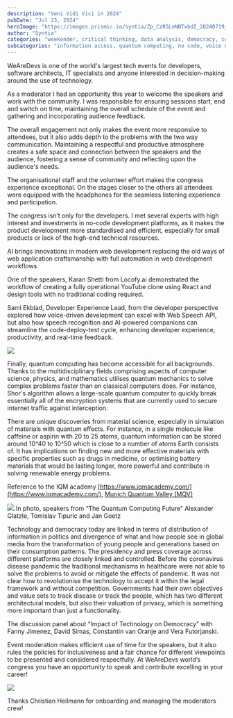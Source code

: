 ```yaml
---
description: "Veni Vidi Vici in 2024"
pubDate: "Jul 23, 2024"
heroImage: "https://images.prismic.io/syntia/Zp_CzR5LeNNTxbdI_20240719_101342.jpg?auto=format,compress"
author: "Syntia"
categories: "weekender, critical thinking, data analysis, democracy, congress, wearedevs"
subcategories: "information access, quantum computing, no code, voice driven development, science"
---
```


WeAreDevs is one of the world's largest tech events for developers, software architects, IT specialists and anyone interested in decision-making around the use of technology.

As a moderator I had an opportunity this year to welcome the speakers and work with the community. I was responsible for ensuring sessions start, end and switch on time, maintaining the overall schedule of the event and gathering and incorporating audience feedback.

The overall engagement not only makes the event more responsive to attendees, but it also adds depth to the problems with the two way communication. Maintaining a respectful and productive atmosphere creates a safe space and connection between the speakers and the audience, fostering a sense of community and reflecting upon the audience's needs.

The organisational staff and the volunteer effort makes the congress experience exceptional. On the stages closer to the others all attendees were equipped with the headphones for the seamless listening experience and participation.

The congress isn’t only for the developers. I met several experts with high interest and investments in no-code development platforms, as it makes the product development more standardised and efficient, especially for small products or lack of the high-end technical resources.

AI brings innovations in modern web development replacing the old ways of web application craftsmanship with full automation in web development workflows

One of the speakers, Karan Shetti from Locofy.ai demonstrated the workflow of creating a fully operational YouTube clone using React and design tools with no traditional coding required.

Sami Ekblad, Developer Experience Lead, from the developer perspective explored how voice-driven development can excel with Web Speech API, but also how speech recognition and AI-powered companions can streamline the code-deploy-test cycle, enhancing developer experience, productivity, and real-time feedback.

![](https://images.prismic.io/syntia/Zp--Bx5LeNNTxbZu_20240719_101345.jpg?auto=format,compress)

Finally, quantum computing has become accessible for all backgrounds. Thanks to the multidisciplinary fields comprising aspects of computer science, physics, and mathematics utilises quantum mechanics to solve complex problems faster than on classical computers does. For instance, Shor's algorithm allows a large-scale quantum computer to quickly break essentially all of the encryption systems that are currently used to secure internet traffic against interception.

There are unique discoveries from material science, especially in simulation of materials with quantum effects. For instance, in a single molecule like caffeine or aspirin with 20 to 25 atoms, quantum information can be stored around 10^40 to 10^50 which is close to a number of atoms Earth consists of. It has implications on finding new and more effective materials with specific properties such as drugs in medicine, or optimising battery materials that would be lasting longer, more powerful and contribute in solving renewable energy problems.

Reference to the IQM academy [https://www.iqmacademy.com/](https://www.iqmacademy.com/), [Munich Quantum Valley (MQV)](https://www.munich-quantum-valley.de/)

![](https://images.prismic.io/syntia/Zp-uEB5LeNNTxbO9_20240719_101347.jpg?auto=format,compress)
In photo, speakers from “The Quantum Computing Future” Alexander Glatzle, Tomislav Tipuric and Jan Goetz

Technology and democracy today are linked in terms of distribution of information in politics and divergence of what and how people see in global media from the transformation of young people and generations based on their consumption patterns. The presidency and press coverage across different platforms are closely linked and controlled.
Before the coronavirus disease pandemic the traditional mechanisms in healthcare were not able to solve the problems to avoid or mitigate the effects of pandemic. It was not clear how to revolutionise the technology to accept it within the legal framework and without competition. Governments had their own objectives and value sets to track disease or track the people, which has two different architectural models, but also their valuation of privacy, which is something more important than just a functionality.

The discussion panel about “Impact of Technology on Democracy” with Fanny Jimenez, David Simas, Constantin van Oranje and Vera Futorjanski.

Event moderation makes efficient use of time for the speakers, but it also rules the policies for inclusiveness and a fair chance for different viewpoints to be presented and considered respectfully.
At WeAreDevs world’s congress you have an opportunity to speak and contribute excelling in your career!

![](https://images.prismic.io/syntia/Zp-8eB5LeNNTxbY4_1000009005.jpg?auto=format,compress)

Thanks Christian Heilmann for onboarding and managing the moderators crew!


